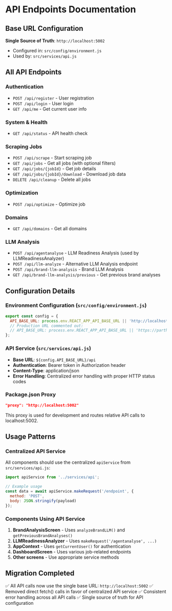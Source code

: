 # API Endpoints Documentation

## Base URL Configuration
**Single Source of Truth**: `http://localhost:5002`
- Configured in: `src/config/environment.js`
- Used by: `src/services/api.js`

## All API Endpoints

### Authentication
- `POST /api/register` - User registration
- `POST /api/login` - User login
- `GET /api/me` - Get current user info

### System & Health
- `GET /api/status` - API health check

### Scraping Jobs
- `POST /api/scrape` - Start scraping job
- `GET /api/jobs` - Get all jobs (with optional filters)
- `GET /api/jobs/{jobId}` - Get job details
- `GET /api/jobs/{jobId}/download` - Download job data
- `DELETE /api/cleanup` - Delete all jobs

### Optimization
- `POST /api/optimize` - Optimize job

### Domains
- `GET /api/domains` - Get all domains

### LLM Analysis
- `POST /api/agentanalyse` - LLM Readiness Analysis (used by LLMReadinessAnalyzer)
- `POST /api/llm-analyze` - Alternative LLM Analysis endpoint
- `POST /api/brand-llm-analysis` - Brand LLM Analysis
- `GET /api/brand-llm-analysis/previous` - Get previous brand analyses

## Configuration Details

### Environment Configuration (`src/config/environment.js`)
```javascript
export const config = {
  API_BASE_URL: process.env.REACT_APP_API_BASE_URL || 'http://localhost:5002',
  // Production URL commented out:
  // API_BASE_URL: process.env.REACT_APP_API_BASE_URL || 'https://parthgoai.pythonanywhere.com',
};
```

### API Service (`src/services/api.js`)
- **Base URL**: `${config.API_BASE_URL}/api`
- **Authentication**: Bearer token in Authorization header
- **Content-Type**: application/json
- **Error Handling**: Centralized error handling with proper HTTP status codes

### Package.json Proxy
```json
"proxy": "http://localhost:5002"
```
This proxy is used for development and routes relative API calls to localhost:5002.

## Usage Patterns

### Centralized API Service
All components should use the centralized `apiService` from `src/services/api.js`:

```javascript
import apiService from '../services/api';

// Example usage
const data = await apiService.makeRequest('/endpoint', {
  method: 'POST',
  body: JSON.stringify(payload)
});
```

### Components Using API Service
1. **BrandAnalysisScreen** - Uses `analyzeBrandLLM()` and `getPreviousBrandAnalyses()`
2. **LLMReadinessAnalyzer** - Uses `makeRequest('/agentanalyse', ...)`
3. **AppContext** - Uses `getCurrentUser()` for authentication
4. **DashboardScreen** - Uses various job-related endpoints
5. **Other screens** - Use appropriate service methods

## Migration Completed
✅ All API calls now use the single base URL: `http://localhost:5002`
✅ Removed direct fetch() calls in favor of centralized API service
✅ Consistent error handling across all API calls
✅ Single source of truth for API configuration

